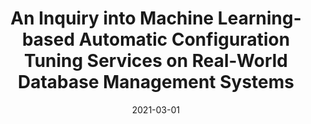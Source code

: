 ---
title: "An Inquiry into Machine Learning-based Automatic Configuration Tuning Services on Real-World Database Management Systems"
collection: publications
permalink: /publication/2021-03-01-vanaken21-vldb
date: 2021-03-01
authors: 'Dana Van Aken, Dongsheng Yang, Sebastien Brillard, Ari Fiorino, Bohan Zhang, Christian Billian, Andrew Pavlo'
venue: 'Proceedings of the VLDB Endowment'
paperurl: 'http://danavanaken.com/files/vanaken21-vldb.pdf'
citation: 'Dana Van Aken, Dongsheng Yang, Sebastien Brillard, Ari Fiorino, Bohan Zhang, Christian Billian, Andrew Pavlo. <i>Proceedings of the VLDB Endowment</i>, 2021.'
---